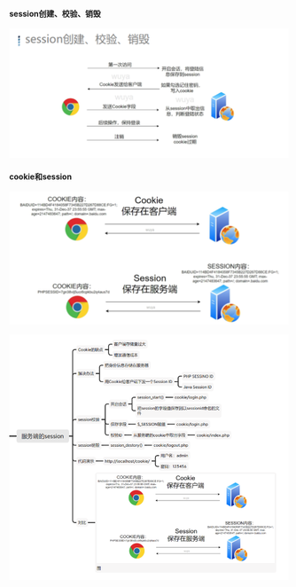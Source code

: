 #### session创建、校验、销毁

![1687446390746](image/1.2服务端的Session/1687446390746.png)

#### cookie和session

![1687446442301](image/1.2服务端的Session/1687446442301.png)






![1687447041159](image/1.2服务端的Session/1687447041159.png)
